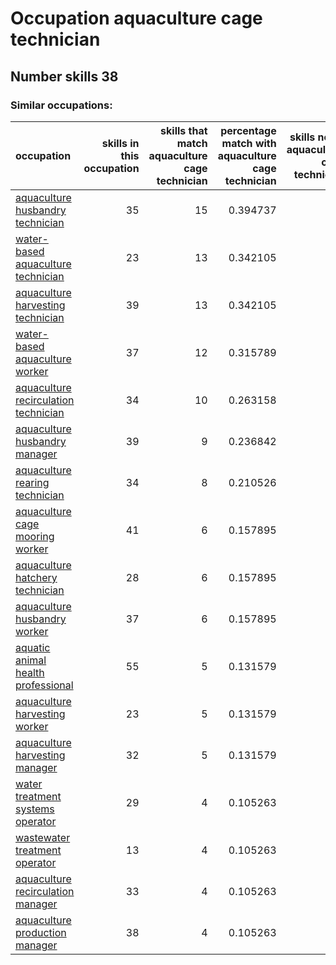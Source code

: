 # Occupation aquaculture cage technician
## Number skills 38
### Similar occupations:
| occupation                                                                      |   skills in this occupation |   skills that match aquaculture cage technician |   percentage match with aquaculture cage technician |   skills not in aquaculture cage technician |
|:--------------------------------------------------------------------------------|----------------------------:|------------------------------------------------:|----------------------------------------------------:|--------------------------------------------:|
| [aquaculture husbandry technician](aquaculture_husbandry_technician.md)         |                          35 |                                              15 |                                            0.394737 |                                          20 |
| [water-based aquaculture technician](water-based_aquaculture_technician.md)     |                          23 |                                              13 |                                            0.342105 |                                          10 |
| [aquaculture harvesting technician](aquaculture_harvesting_technician.md)       |                          39 |                                              13 |                                            0.342105 |                                          26 |
| [water-based aquaculture worker](water-based_aquaculture_worker.md)             |                          37 |                                              12 |                                            0.315789 |                                          25 |
| [aquaculture recirculation technician](aquaculture_recirculation_technician.md) |                          34 |                                              10 |                                            0.263158 |                                          24 |
| [aquaculture husbandry manager](aquaculture_husbandry_manager.md)               |                          39 |                                               9 |                                            0.236842 |                                          30 |
| [aquaculture rearing technician](aquaculture_rearing_technician.md)             |                          34 |                                               8 |                                            0.210526 |                                          26 |
| [aquaculture cage mooring worker](aquaculture_cage_mooring_worker.md)           |                          41 |                                               6 |                                            0.157895 |                                          35 |
| [aquaculture hatchery technician](aquaculture_hatchery_technician.md)           |                          28 |                                               6 |                                            0.157895 |                                          22 |
| [aquaculture husbandry worker](aquaculture_husbandry_worker.md)                 |                          37 |                                               6 |                                            0.157895 |                                          31 |
| [aquatic animal health professional](aquatic_animal_health_professional.md)     |                          55 |                                               5 |                                            0.131579 |                                          50 |
| [aquaculture harvesting worker](aquaculture_harvesting_worker.md)               |                          23 |                                               5 |                                            0.131579 |                                          18 |
| [aquaculture harvesting manager](aquaculture_harvesting_manager.md)             |                          32 |                                               5 |                                            0.131579 |                                          27 |
| [water treatment systems operator](water_treatment_systems_operator.md)         |                          29 |                                               4 |                                            0.105263 |                                          25 |
| [wastewater treatment operator](wastewater_treatment_operator.md)               |                          13 |                                               4 |                                            0.105263 |                                           9 |
| [aquaculture recirculation manager](aquaculture_recirculation_manager.md)       |                          33 |                                               4 |                                            0.105263 |                                          29 |
| [aquaculture production manager](aquaculture_production_manager.md)             |                          38 |                                               4 |                                            0.105263 |                                          34 |
